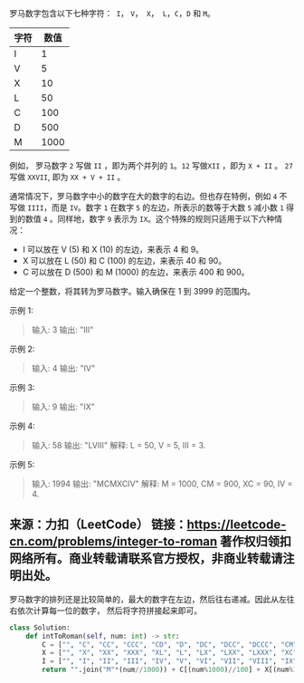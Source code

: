 罗马数字包含以下七种字符：` I`， `V`，` X`，` L`，`C`，`D` 和 `M`。

|字符   |          数值 |
|--     |--             |
|I      |       1   |
|V      |       5   |
|X      |       10  |
|L      |       50  |
|C      |       100 |
|D      |       500 |
|M      |       1000    |

例如， 罗马数字 `2` 写做 `II` ，即为两个并列的 `1`。`12` 写做`XII` ，即为 `X + II` 。 `27` 写做  `XXVII`, 即为 `XX + V + II` 。

通常情况下，罗马数字中小的数字在大的数字的右边。但也存在特例，例如 `4` 不写做 `IIII`，而是 `IV`。数字 `1` 在数字 `5` 的左边，所表示的数等于大数 `5` 减小数 `1` 得到的数值 `4` 。同样地，数字 `9` 表示为 `IX`。这个特殊的规则只适用于以下六种情况：

- I 可以放在 V (5) 和 X (10) 的左边，来表示 4 和 9。
- X 可以放在 L (50) 和 C (100) 的左边，来表示 40 和 90。
- C 可以放在 D (500) 和 M (1000) 的左边，来表示 400 和 900。

给定一个整数，将其转为罗马数字。输入确保在 1 到 3999 的范围内。

示例 1:

>输入: 3
输出: "III"

示例 2:

>输入: 4
输出: "IV"

示例 3:

>输入: 9
输出: "IX"

示例 4:

>输入: 58
输出: "LVIII"
解释: L = 50, V = 5, III = 3.

示例 5:

>输入: 1994
输出: "MCMXCIV"
解释: M = 1000, CM = 900, XC = 90, IV = 4.

来源：力扣（LeetCode）
链接：https://leetcode-cn.com/problems/integer-to-roman
著作权归领扣网络所有。商业转载请联系官方授权，非商业转载请注明出处。
---

罗马数字的排列还是比较简单的，最大的数字在左边，然后往右递减。因此从左往右依次计算每一位的数字，
然后将字符拼接起来即可。

```python
class Solution:
    def intToRoman(self, num: int) -> str:
        C = ["", "C", "CC", "CCC", "CD", "D", "DC", "DCC", "DCCC", "CM"]
        X = ["", "X", "XX", "XXX", "XL", "L", "LX", "LXX", "LXXX", "XC"]
        I = ["", "I", "II", "III", "IV", "V", "VI", "VII", "VIII", "IX"]
        return "".join("M"*(num//1000)) + C[(num%1000)//100] + X[(num%100)//10] + I[num%10];
```
